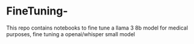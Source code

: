 # FineTuning-
This repo contains notebooks to fine tune a llama 3 8b model for medical purposes, fine tuning a openai/whisper small model
